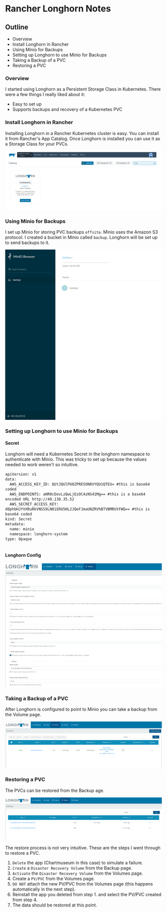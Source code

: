 # Rancher Longhorn Notes


## Outline

+ Overview
+ Install Longhorn in Rancher
+ Using Minio for Backups
+ Setting up Longhorn to use Minio for Backups
+ Taking a Backup of a PVC
+ Restoring a PVC

### Overview

I started using Longhorn as a Persistent Storage Class in Kubernetes.
There were a few things I really liked about it:

+ Easy to set up
+ Supports backups and recovery of a Kubernetes PVC

### Install Longhorn in Rancher

Installing Longhorn in a Rancher Kubernetes cluster is easy.  You can
install it from Rancher's App Catalog.  Once Longhorn is installed you 
can use it as a Storage Class for your PVCs.


![Diagram](screenshots/setup-longhorn.png)

### Using Minio for Backups

I set up Minio for storing PVC backups `offsite`.  Minio uses the 
Amazon S3 protocol.  I created a bucket in Minio called `backup`.  Longhorn
will be set up to send backups to it.

![Diagram](screenshots/minio.png)

### Setting up Longhorn to use Minio for Backups

#### Secret

Longhorn will need a Kubernetes Secret in the longhorn namespace to 
authenticate with Minio. This was tricky to set up because the values
needed to work weren't so intuitive.

```
apiVersion: v1
data:
  AWS_ACCESS_KEY_ID: QUtJQUlPU0ZPRE5ON0VYQU1QTEU= #this is base64 coded
  AWS_ENDPOINTS: aHR0cDovLzQwLjEzOC4zNS41Mg== #this is a base64 encoded URL http://40.138.35.52
  AWS_SECRET_ACCESS_KEY: d0phbHJYVXRuRkVNSS9LN01ERU5HL2JQeFJmaUNZRVhBTVBMRUtFWQ== #this is base64 coded
kind: Secret
metadata:
  name: minio
  namespace: longhorn-system
type: Opaque


```

#### Longhorn Config

![Diagram](screenshots/longhorn-backup-setting.png)


### Taking a Backup of a PVC

After Longhorn is configured to point to Minio you can take a backup from the Volume page.

![Diagram](screenshots/volume-backup.png)


### Restoring a PVC

The PVCs can be restored from the Backup age.

![Diagram](screenshots/backup.png)

The restore process is not very intuitive.  These are the steps I went through
to restore a PVC.

1. `Delete` the app (Chartmuseum in this case) to simulate a failure.
2. `Create` a `Disaster Recovery Volume` from the Backup page.
3. `Activate` the `Disaster Recovery Volume` from the Volumes page.
4. Create a `PV/PVC` from the Volumes page.
5. `DO NOT` attach the new PV/PVC from the Volumes page (this happens automatically in the next step). 
6. Reinstall the app you deleted from step 1. and select the PV/PVC created from step 4.  
7. The data should be restored at this point.
 
